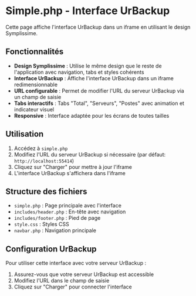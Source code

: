 # Simple.php - Interface UrBackup

Cette page affiche l'interface UrBackup dans un iframe en utilisant le design Symplissime.

## Fonctionnalités

- **Design Symplissime** : Utilise le même design que le reste de l'application avec navigation, tabs et styles cohérents
- **Interface UrBackup** : Affiche l'interface UrBackup dans un iframe redimensionnable
- **URL configurable** : Permet de modifier l'URL du serveur UrBackup via un champ de saisie
- **Tabs interactifs** : Tabs "Total", "Serveurs", "Postes" avec animation et indicateur visuel
- **Responsive** : Interface adaptée pour les écrans de toutes tailles

## Utilisation

1. Accédez à `simple.php`
2. Modifiez l'URL du serveur UrBackup si nécessaire (par défaut: `http://localhost:55414`)
3. Cliquez sur "Charger" pour mettre à jour l'iframe
4. L'interface UrBackup s'affichera dans l'iframe

## Structure des fichiers

- `simple.php` : Page principale avec l'interface
- `includes/header.php` : En-tête avec navigation
- `includes/footer.php` : Pied de page
- `style.css` : Styles CSS
- `navbar.php` : Navigation principale

## Configuration UrBackup

Pour utiliser cette interface avec votre serveur UrBackup :

1. Assurez-vous que votre serveur UrBackup est accessible
2. Modifiez l'URL dans le champ de saisie
3. Cliquez sur "Charger" pour connecter l'interface